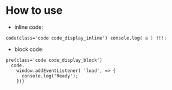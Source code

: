 # How to use

- inline code:

```pug
code(class='code code_display_inline') console.log( a ) !!!;
```

- block code:

```pug
pre(class='code code_display_block')
  code.
    window.addEventListener( 'load', => {
      console.log('Ready');
    })}
```
